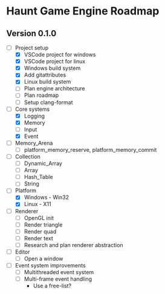 # Haunt Game Engine Roadmap

## Version 0.1.0

- [ ] Project setup
  - [x] VSCode project for windows
  - [x] VSCode project for linux
  - [x] Windows build system
  - [x] Add gitattributes
  - [x] Linux build system
  - [ ] Plan engine architecture
  - [ ] Plan roadmap
  - [ ] Setup clang-format
- [ ] Core systems
  - [x] Logging
  - [x] Memory
  - [ ] Input
  - [x] Event
- [ ] Memory_Arena
  - [ ] platform_memory_reserve, platform_memory_commit
- [ ] Collection
  - [ ] Dynamic_Array
  - [ ] Array
  - [ ] Hash_Table
  - [ ] String
- [ ] Platform
  - [x] Windows - Win32
  - [x] Linux - X11
- [ ] Renderer
  - [ ] OpenGL init
  - [ ] Render triangle
  - [ ] Render quad
  - [ ] Render text
  - [ ] Research and plan renderer abstraction
- [ ] Editor
  - [ ] Open a window
- [ ] Event system improvements
  - [ ] Multithreaded event system
  - [ ] Multi-frame event handling
    - Use a free-list?
